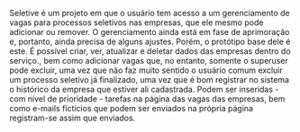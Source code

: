 Seletive é um projeto em que o usuário tem acesso a um gerenciamento de vagas para processos seletivos nas empresas, que ele mesmo pode adicionar ou remover. O gerenciamento ainda está em fase de aprimoração e, portanto, ainda precisa de alguns ajustes. Porém, o protótipo base dele é este. É possível criar, ver, atualizar e deletar dados das empresas dentro do serviço., bem como adicionar vagas que, no entanto, somente o superuser pode excluir, uma vez que não faz muito sentido o usuário comum excluir um processo seletivo já finalizado, uma vez que é bom registrar no sistema o histórico da empresa que estiver ali cadastrada. Podem ser inseridas - com nível de prioridade - tarefas na página das vagas das empresas, bem como e-mails fictícios que podem ser enviados na própria página registram-se assim que enviados.
